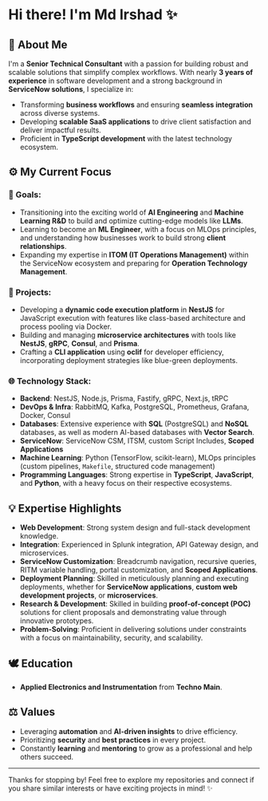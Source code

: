 # Hi there! I'm Md Irshad ✨

## 📝 About Me

I'm a **Senior Technical Consultant** with a passion for building robust and scalable solutions that simplify complex workflows. With nearly **3 years of experience** in software development and a strong background in **ServiceNow solutions**, I specialize in:

- Transforming **business workflows** and ensuring **seamless integration** across diverse systems.
- Developing **scalable SaaS applications** to drive client satisfaction and deliver impactful results.
- Proficient in **TypeScript development** with the latest technology ecosystem.

## ⚙️ My Current Focus

### 🚀 Goals:

- Transitioning into the exciting world of **AI Engineering** and **Machine Learning R&D** to build and optimize cutting-edge models like **LLMs**.
- Learning to become an **ML Engineer**, with a focus on MLOps principles, and understanding how businesses work to build strong **client relationships**.
- Expanding my expertise in **ITOM (IT Operations Management)** within the ServiceNow ecosystem and preparing for **Operation Technology Management**.

### 🔧 Projects:

- Developing a **dynamic code execution platform** in **NestJS** for JavaScript execution with features like class-based architecture and process pooling via Docker.
- Building and managing **microservice architectures** with tools like **NestJS**, **gRPC**, **Consul**, and **Prisma**.
- Crafting a **CLI application** using **oclif** for developer efficiency, incorporating deployment strategies like blue-green deployments.

### 🌐 Technology Stack:

- **Backend**: NestJS, Node.js, Prisma, Fastify, gRPC, Next.js, tRPC
- **DevOps & Infra**: RabbitMQ, Kafka, PostgreSQL, Prometheus, Grafana, Docker, Consul
- **Databases**: Extensive experience with **SQL** (PostgreSQL) and **NoSQL** databases, as well as modern AI-based databases with **Vector Search**.
- **ServiceNow**: ServiceNow CSM, ITSM, custom Script Includes, **Scoped Applications**
- **Machine Learning**: Python (TensorFlow, scikit-learn), MLOps principles (custom pipelines, `Makefile`, structured code management)
- **Programming Languages**: Strong expertise in **TypeScript**, **JavaScript**, and **Python**, with a heavy focus on their respective ecosystems.

## 💡 Expertise Highlights

- **Web Development**: Strong system design and full-stack development knowledge.
- **Integration**: Experienced in Splunk integration, API Gateway design, and microservices.
- **ServiceNow Customization**: Breadcrumb navigation, recursive queries, RITM variable handling, portal customization, and **Scoped Applications**.
- **Deployment Planning**: Skilled in meticulously planning and executing deployments, whether for **ServiceNow applications**, **custom web development projects**, or **microservices**.
- **Research & Development**: Skilled in building **proof-of-concept (POC)** solutions for client proposals and demonstrating value through innovative prototypes.
- **Problem-Solving**: Proficient in delivering solutions under constraints with a focus on maintainability, security, and scalability.

## 🕊 Education

- **Applied Electronics and Instrumentation** from **Techno Main**.

## ⚖️ Values

- Leveraging **automation** and **AI-driven insights** to drive efficiency.
- Prioritizing **security** and **best practices** in every project.
- Constantly **learning** and **mentoring** to grow as a professional and help others succeed.

<!--## 🌍 Connect with Me

- **LinkedIn**: [Your LinkedIn Profile](#)  
- **Email**: [Your Email Address](#)  
-->

---

Thanks for stopping by! Feel free to explore my repositories and connect if you share similar interests or have exciting projects in mind! ✨

